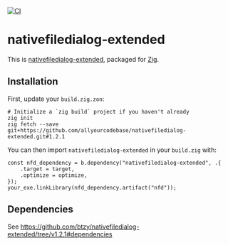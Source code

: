 [![CI](https://github.com/allyourcodebase/nativefiledialog-extended/actions/workflows/ci.yaml/badge.svg)](https://github.com/allyourcodebase/nativefiledialog-extended/actions)

# nativefiledialog-extended

This is [nativefiledialog-extended](https://github.com/btzy/nativefiledialog-extended), packaged for [Zig](https://ziglang.org/).

## Installation

First, update your `build.zig.zon`:

```
# Initialize a `zig build` project if you haven't already
zig init
zig fetch --save git+https://github.com/allyourcodebase/nativefiledialog-extended.git#1.2.1
```

You can then import `nativefiledialog-extended` in your `build.zig` with:

```zig
const nfd_dependency = b.dependency("nativefiledialog-extended", .{
    .target = target,
    .optimize = optimize,
});
your_exe.linkLibrary(nfd_dependency.artifact("nfd"));
```

## Dependencies

See https://github.com/btzy/nativefiledialog-extended/tree/v1.2.1#dependencies

